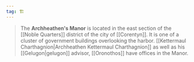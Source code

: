 ```yaml
---
tag: 🏗️
---
```

> The **Archheathen's Manor** is located in the east section of the [[Noble Quarters]] district of the city of [[Corentyn]]. It is one of a cluster of government buildings overlooking the harbor. [[Kettermaul Charthagnion|Archheathen Kettermaul Charthagnion]] as well as his [[Gelugon|gelugon]] advisor, [[Oronothos]] have offices in the Manor.








